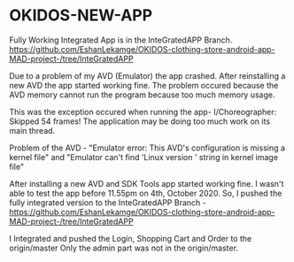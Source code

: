 # OKIDOS-NEW-APP

Fully Working Integrated App is in the InteGratedAPP Branch.
https://github.com/EshanLekamge/OKIDOS-clothing-store-android-app-MAD-project-/tree/InteGratedAPP

Due to a problem of my AVD (Emulator) the app crashed. After reinstalling a new AVD the app started working fine.
The problem occured because the AVD memory cannot run the program because too much memory usage.

This was the exception occured when running the app- I/Choreographer: Skipped 54 frames!  The application may be doing too much work on its main thread.

Problem of the AVD - "Emulator error: This AVD's configuration is missing a kernel file" and "Emulator can't find 'Linux version ' string in kernel image file"


After installing a new AVD and SDK Tools app started working fine.
I wasn't able to test the app before 11.55pm  on 4th, October 2020. So, I pushed the fully integrated version to the InteGratedAPP Branch -https://github.com/EshanLekamge/OKIDOS-clothing-store-android-app-MAD-project-/tree/InteGratedAPP

I Integrated and pushed the Login, Shopping Cart and Order to the origin/master
Only the admin part was not in the origin/master.
